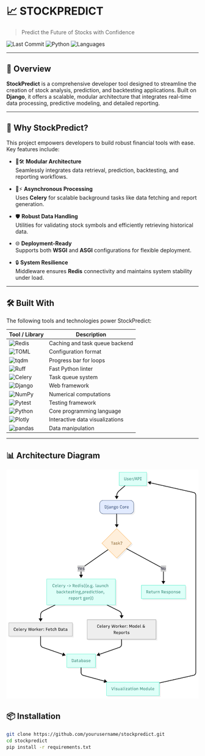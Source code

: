 # 📈 STOCKPREDICT

> Predict the Future of Stocks with Confidence

![Last Commit](https://img.shields.io/badge/last%20commit-october%202024-blue)
![Python](https://img.shields.io/badge/python-100%25-blue)
![Languages](https://img.shields.io/badge/languages-1-blue)

---

## 🧠 Overview

**StockPredict** is a comprehensive developer tool designed to streamline the creation of stock analysis, prediction, and backtesting applications. Built on **Django**, it offers a scalable, modular architecture that integrates real-time data processing, predictive modeling, and detailed reporting.

---

## 🚀 Why StockPredict?

This project empowers developers to build robust financial tools with ease. Key features include:

- 🌿🛠️ **Modular Architecture**  
  Seamlessly integrates data retrieval, prediction, backtesting, and reporting workflows.

- 🚀⚡ **Asynchronous Processing**  
  Uses **Celery** for scalable background tasks like data fetching and report generation.

- 🛡️ **Robust Data Handling**  
  Utilities for validating stock symbols and efficiently retrieving historical data.

- 🌐 **Deployment-Ready**  
  Supports both **WSGI** and **ASGI** configurations for flexible deployment.

- 🔒 **System Resilience**  
  Middleware ensures **Redis** connectivity and maintains system stability under load.

---

## 🛠 Built With

The following tools and technologies power StockPredict:

| Tool / Library | Description |
|----------------|-------------|
| ![Redis](https://img.shields.io/badge/-Redis-red) | Caching and task queue backend |
| ![TOML](https://img.shields.io/badge/-TOML-brown) | Configuration format |
| ![tqdm](https://img.shields.io/badge/-tqdm-yellow) | Progress bar for loops |
| ![Ruff](https://img.shields.io/badge/-Ruff-greenyellow) | Fast Python linter |
| ![Celery](https://img.shields.io/badge/-Celery-green) | Task queue system |
| ![Django](https://img.shields.io/badge/-Django-darkgreen) | Web framework |
| ![NumPy](https://img.shields.io/badge/-NumPy-navy) | Numerical computations |
| ![Pytest](https://img.shields.io/badge/-Pytest-blue) | Testing framework |
| ![Python](https://img.shields.io/badge/-Python-lightblue) | Core programming language |
| ![Plotly](https://img.shields.io/badge/-Plotly-gray) | Interactive data visualizations |
| ![pandas](https://img.shields.io/badge/-pandas-purple) | Data manipulation |

---

## 📊 Architecture Diagram

<img src="stockpredict%20_%20Mermaid%20Chart-2025-07-04-234612.png" alt="StockPredict Architecture Diagram" width="600" height="auto">


## 📦 Installation

```bash
git clone https://github.com/yourusername/stockpredict.git
cd stockpredict
pip install -r requirements.txt
